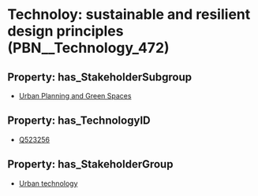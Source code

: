 # Technoloy: __sustainable and resilient design principles__ (PBN__Technology_472)

## Property: has_StakeholderSubgroup

* [Urban Planning and Green Spaces](PBN__TechSubgroup_85)

## Property: has_TechnologyID

* [Q523256](Q523256)

## Property: has_StakeholderGroup

* [Urban technology](PBN__TechGroup_14)

